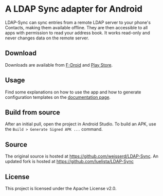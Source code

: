 # A LDAP Sync adapter for Android

LDAP-Sync can sync entries from a remote LDAP server to your phone's Contacts, making them available offline. They are then accessible to all apps with permission to read your address book. It works read-only and never changes data on the remote server. 

## Download

Downloads are available from [F-Droid](https://f-droid.org/de/packages/de.wikilab.android.ldapsync/) and [Play Store](https://play.google.com/store/apps/details?id=de.wikilab.android.ldapsync).

## Usage
Find some explanations on how to use the app and how to generate configuration templates on the [documentation page](https://max-weller.github.io/LDAP-Sync/).


## Build from source

After an initial pull, open the project in Android Studio. To build an APK, use the `Build > Generate Signed APK ...` command.

## Source

The original source is hosted at https://github.com/weisserd/LDAP-Sync. An updated fork is hosted at https://github.com/luelista/LDAP-Sync

## License 

This project is licensed under the Apache License v2.0.
